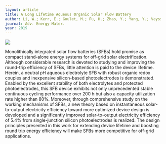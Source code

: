 ```yaml
---
layout: article
title: A Long Lifetime Aqueous Organic Solar Flow Battery
author: Li, W.; Kerr, E.; Goulet, M.; Fu, H.; Zhao, Y.; Yang, Y.; Veyssal, A.; He, J.; Gordon, R. G.; Aziz, M. J.; Jin, S. 
journal: Adv. Energy Mater.
year: 2019
---
```


<img class="image image--md" src="/images/cover/03.jpg"/>

Monolithically integrated solar flow batteries (SFBs) hold promise as compact stand-alone energy systems for off-grid solar electrification. Although considerable research is devoted to studying and improving the round-trip efficiency of SFBs, little attention is paid to the device lifetime. Herein, a neutral pH aqueous electrolyte SFB with robust organic redox couples and inexpensive silicon-based photoelectrodes is demonstrated. Enabled by the excellent stability of both electrolytes and protected photoelectrodes, this SFB device exhibits not only unprecedented stable continuous cycling performance over 200 h but also a capacity utilization rate higher than 80%. Moreover, through comprehensive study on the working mechanisms of SFBs, a new theory based on instantaneous solar-to-output electricity efficiency toward more optimized device design is developed and a significantly improved solar-to-output electricity efficiency of 5.4% from single-junction silicon photoelectrodes is realized. The design principles presented in this work for extending device lifetime and boosting round trip energy efficiency will make SFBs more competitive for off-grid applications.

